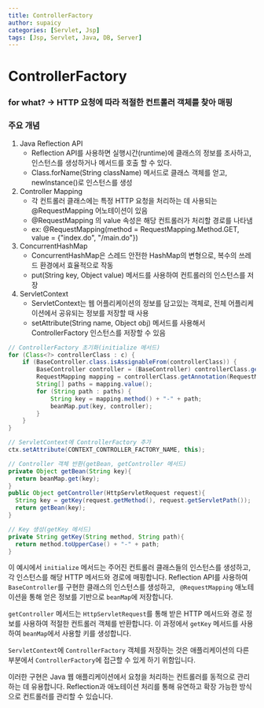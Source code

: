```yaml
---
title: ControllerFactory
author: supaicy
categories: [Servlet, Jsp]
tags: [Jsp, Servlet, Java, DB, Server]
---
```


# ControllerFactory
### for what? -> HTTP 요청에 따라 적절한 컨트롤러 객체를 찾아 매핑

### 주요 개념
1. Java Reflection API
   - Reflection API를 사용하면 실행시간(runtime)에 클래스의 정보를 조사하고, 인스턴스를 생성하거나 메서드를 호출 할 수 있다.
   - Class.forName(String className) 메서드로 클래스 객체를 얻고, newInstance()로 인스턴스를 생성
2. Controller Mapping
   - 각 컨트롤러 클래스에는 특정 HTTP 요청을 처리하는 데 사용되는 @RequestMapping 어노테이션이 있음
   - @RequestMapping 의 value 속성은 해당 컨트롤러가 처리할 경로를 나타냄
   - ex: @RequestMapping(method = RequestMapping.Method.GET, value = {"index.do", "/main.do"})
3. ConcurrentHashMap
   - ConcurrentHashMap은 스레드 안전한 HashMap의 변형으로, 복수의 쓰레드 환경에서 효율적으로 작동
   - put(String key, Object value) 메서드를 사용하여 컨트롤러의 인스턴스를 저장
4. ServletContext
   - ServletContext는 웹 어플리케이션의 정보를 담고있는 객체로, 전체 어플리케이션에서 공유되는 정보를 저장할 때 사용
   - setAttribute(String name, Object obj) 메서드를 사용해서 ControllerFactory 인스턴스를 저장할 수 있음

```java
// ControllerFactory 초기화(initialize 메서드)
for (Class<?> controllerClass : c) {
    if (BaseController.class.isAssignableFrom(controllerClass)) {
        BaseController controller = (BaseController) controllerClass.getDeclaredConstructor().newInstance();
        RequestMapping mapping = controllerClass.getAnnotation(RequestMapping.class);
        String[] paths = mapping.value();
        for (String path : paths) {
            String key = mapping.method() + "-" + path;
            beanMap.put(key, controller);
        }
    }
}

// ServletContext에 ControllerFactory 추가
ctx.setAttribute(CONTEXT_CONTROLLER_FACTORY_NAME, this);

// Controller 객체 반환(getBean, getController 메서드)
private Object getBean(String key){
  return beanMap.get(key);
}
public Object getController(HttpServletRequest request){
  String key = getKey(request.getMethod(), request.getServletPath());
  return getBean(key);
}

// Key 생성(getKey 메서드)
private String getKey(String method, String path){
  return method.toUpperCase() + "-" + path;
}
```


이 예시에서 `initialize` 메서드는 주어진 컨트롤러 클래스들의 인스턴스를 생성하고, 각 인스턴스를 해당 HTTP 메서드와 경로에 매핑합니다. 
Reflection API를 사용하여 `BaseController`를 구현한 클래스의 인스턴스를 생성하고, `
@RequestMapping` 애노테이션을 통해 얻은 정보를 기반으로 `beanMap`에 저장합니다.

`getController` 메서드는 `HttpServletRequest`를 통해 받은 HTTP 메서드와 경로 정보를 사용하여 적절한 컨트롤러 객체를 반환합니다. 
이 과정에서 `getKey` 메서드를 사용하여 `beanMap`에서 사용할 키를 생성합니다.

`ServletContext`에 `ControllerFactory` 객체를 저장하는 것은 애플리케이션의 다른 부분에서 `ControllerFactory`에 접근할 수 있게 하기 위함입니다.

이러한 구현은 Java 웹 애플리케이션에서 요청을 처리하는 컨트롤러를 동적으로 관리하는 데 유용합니다. 
Reflection과 애노테이션 처리를 통해 유연하고 확장 가능한 방식으로 컨트롤러를 관리할 수 있습니다.


